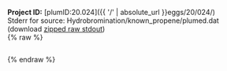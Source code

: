 **Project ID:** [plumID:20.024]({{ '/' | absolute_url }}eggs/20/024/)  
Stderr for source:  Hydrobromination/known_propene/plumed.dat   
(download [zipped raw stdout](plumed.dat.plumed.stdout.txt.zip))  
{% raw %}
<pre>
</pre>
{% endraw %}
